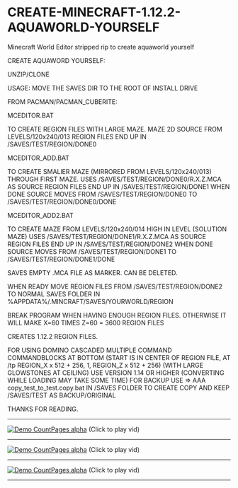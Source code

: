 # CREATE-MINECRAFT-1.12.2-AQUAWORLD-YOURSELF
Minecraft World Editor stripped rip to create aquaworld yourself

CREATE AQUAWORD YOURSELF:

UNZIP/CLONE

USAGE: MOVE THE SAVES DIR TO THE ROOT OF INSTALL DRIVE

FROM PACMAN/PACMAN_CUBERITE:

MCEDITOR.BAT

TO CREATE REGION FILES WITH LARGE MAZE.
MAZE 2D SOURCE FROM LEVELS/120x240/013
REGION FILES END UP IN /SAVES/TEST/REGION/DONE0


MCEDITOR_ADD.BAT

TO CREATE SMALlER MAZE (MIRRORED FROM LEVELS/120x240/013) THROUGH FIRST MAZE.
USES /SAVES/TEST/REGION/DONE0/R.X.Z.MCA AS SOURCE
REGION FILES END UP IN /SAVES/TEST/REGION/DONE1
WHEN DONE SOURCE MOVES FROM /SAVES/TEST/REGION/DONE0 TO /SAVES/TEST/REGION/DONE0/DONE


MCEDITOR_ADD2.BAT

TO CREATE MAZE FROM LEVELS/120x240/014 HIGH IN LEVEL (SOLUTION MAZE)
USES /SAVES/TEST/REGION/DONE1/R.X.Z.MCA AS SOURCE
REGION FILES END UP IN /SAVES/TEST/REGION/DONE2
WHEN DONE SOURCE MOVES FROM /SAVES/TEST/REGION/DONE1 TO /SAVES/TEST/REGION/DONE1/DONE

SAVES EMPTY .MCA FILE AS MARKER. CAN BE DELETED.

WHEN READY MOVE REGION FILES FROM /SAVES/TEST/REGION/DONE2 TO NORMAL SAVES FOLDER IN %APPDATA%/.MINCRAFT/SAVES/YOURWORLD/REGION

BREAK PROGRAM WHEN HAVING ENOUGH REGION FILES. OTHERWISE IT WILL MAKE X=60 TIMES Z=60 = 3600 REGION FILES

CREATES 1.12.2 REGION FILES.

FOR USING DOMINO CASCADED MULTIPLE COMMAND COMMANDBLOCKS AT BOTTOM
	(START IS IN CENTER OF REGION FILE, AT /tp REGION_X x 512 + 256, 1, REGION_Z x 512 + 256) (WITH LARGE GLOWSTONES AT CEILING)
	USE VERSION 1.14 OR HIGHER (CONVERTING WHILE LOADING MAY TAKE SOME TIME)
	FOR BACKUP USE => AAA copy_test_to_test.copy.bat IN /SAVES FOLDER TO CREATE COPY AND KEEP /SAVES/TEST AS BACKUP/ORIGINAL

THANKS FOR READING.

***
[![Demo CountPages alpha](https://github.com/HakkaTjakka/AQUAWORLD/blob/main/Untitled.jpg)](https://www.youtube.com/embed/ec3Z_iEoSNw)
(Click to play vid)
***
[![Demo CountPages alpha](https://github.com/HakkaTjakka/AQUAWORLD/blob/main/Untitled2.jpg)](https://www.youtube.com/embed/Q0EHdVRxQAs)
(Click to play vid)
***
[![Demo CountPages alpha](https://github.com/HakkaTjakka/AQUAWORLD/blob/main/Untitled3.jpg)](https://www.youtube.com/embed/w0P11M29Mx8)
(Click to play vid)
***


